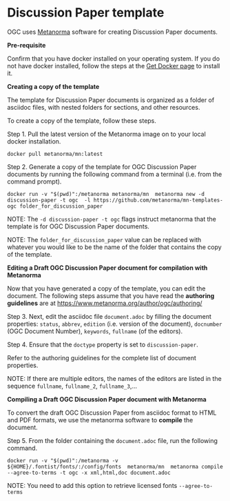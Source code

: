 # Discussion Paper template

OGC uses [Metanorma](https://www.metanorma.org) software for creating Discussion Paper documents.

**Pre-requisite**

Confirm that you have docker installed on your operating system. If you do not have docker installed, follow the steps at the [Get Docker page](https://docs.docker.com/get-docker/) to install it.

**Creating a copy of the template**

The template for Discussion Paper documents is organized as a folder of asciidoc files, with nested folders for sections, and other resources.

To create a copy of the template, follow these steps.

Step 1. Pull the latest version of the Metanorma image on to your local docker installation.

`docker pull metanorma/mn:latest`

Step 2.  Generate a copy of the template for OGC Discussion Paper documents by running the following command from a terminal (i.e. from the command prompt).

`docker run -v "$(pwd)":/metanorma metanorma/mn  metanorma new -d discussion-paper -t ogc  -l https://github.com/metanorma/mn-templates-ogc folder_for_discussion_paper`

NOTE: The `-d discussion-paper -t ogc` flags instruct metanorma that the template is for OGC Discussion Paper documents.

NOTE: The `folder_for_discussion_paper` value can be replaced with whatever you would like to be the name of the folder that contains the copy of the template.

**Editing a Draft OGC Discussion Paper document for compilation with Metanorma**

Now that you have generated a copy of the template, you can edit the document. The following steps assume that you have read the **authoring guidelines** are at https://www.metanorma.org/author/ogc/authoring/

Step 3. Next, edit the asciidoc file `document.adoc` by filling the document properties: `status`, `abbrev`, `edition` (i.e. version of the document), `docnumber` (OGC Document Number), `keywords`, `fullname` (of the editors).

Step 4. Ensure that the `doctype` property is set to `discussion-paper`.

Refer to the authoring guidelines for the complete list of document properties.

NOTE: If there are multiple editors, the names of the editors are listed in the sequence `fullname`, `fullname_2`, `fullname_3`,...

**Compiling a Draft OGC Discussion Paper document with Metanorma**

To convert the draft OGC Discussion Paper from asciidoc format to HTML and PDF formats, we use the metanorma software to **compile** the document.

Step 5. From the folder containing the `document.adoc` file, run the following command.

`docker run -v "$(pwd)":/metanorma -v ${HOME}/.fontist/fonts/:/config/fonts  metanorma/mn  metanorma compile --agree-to-terms -t ogc -x xml,html,doc document.adoc`

NOTE: You need to add this option to retrieve licensed fonts  `--agree-to-terms`
